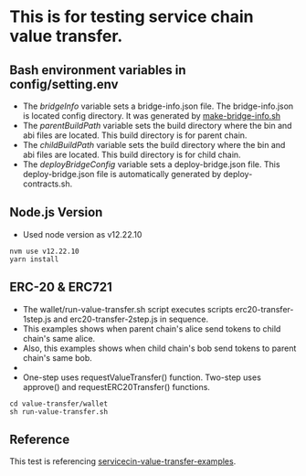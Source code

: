 # This is for testing service chain value transfer.

## Bash environment variables in config/setting.env
- The *bridgeInfo* variable sets a bridge-info.json file. The bridge-info.json is located config directory. It was generated by [make-bridge-info.sh](../../servicechain-docker/bridge-info/make-bridge-info.sh) 
- The *parentBuildPath* variable sets the build directory where the bin and abi files are located. This build directory is for parent chain.
- The *childBuildPath* variable sets the build directory where the bin and abi files are located. This build directory is for child chain.
- The *deployBridgeConfig* variable sets a deploy-bridge.json file. This deploy-bridge.json file is automatically generated by deploy-contracts.sh.

## Node.js Version
- Used node version as v12.22.10
```shell
nvm use v12.22.10
yarn install
```

## ERC-20 & ERC721
- The wallet/run-value-transfer.sh script executes scripts erc20-transfer-1step.js and erc20-transfer-2step.js in sequence.
- This examples shows when parent chain's alice send tokens to child chain's same alice.
- Also, this examples shows when child chain's bob send tokens to parent chain's same bob.
- 
- One-step uses requestValueTransfer() function. Two-step uses approve() and requestERC20Transfer() functions.

```shell
cd value-transfer/wallet
sh run-value-transfer.sh
```
 
## Reference
This test is referencing [servicecin-value-transfer-examples](https://github.com/klaytn/servicechain-value-transfer-examples).
